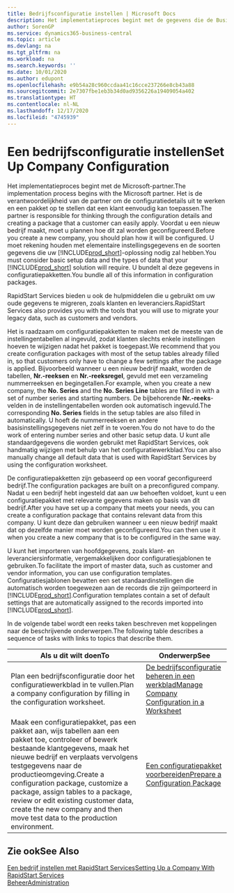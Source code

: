 ```yaml
---
title: Bedrijfsconfiguratie instellen | Microsoft Docs
description: Het implementatieproces begint met de gegevens die de Business Central-oplossing vereist. U bundelt al deze gegevens in configuratiepakketten.
author: SorenGP
ms.service: dynamics365-business-central
ms.topic: article
ms.devlang: na
ms.tgt_pltfrm: na
ms.workload: na
ms.search.keywords: ''
ms.date: 10/01/2020
ms.author: edupont
ms.openlocfilehash: e9b54a28c960ccdaa41c16cce237266e8cb43a88
ms.sourcegitcommit: 2e7307fbe1eb3b34d0ad9356226a19409054a402
ms.translationtype: HT
ms.contentlocale: nl-NL
ms.lasthandoff: 12/17/2020
ms.locfileid: "4745939"
---
```

# <a name="set-up-company-configuration"></a><span data-ttu-id="9f2db-104">Een bedrijfsconfiguratie instellen</span><span class="sxs-lookup"><span data-stu-id="9f2db-104">Set Up Company Configuration</span></span>
<span data-ttu-id="9f2db-105">Het implementatieproces begint met de Microsoft-partner.</span><span class="sxs-lookup"><span data-stu-id="9f2db-105">The implementation process begins with the Microsoft partner.</span></span> <span data-ttu-id="9f2db-106">Het is de verantwoordelijkheid van de partner om de configuratiedetails uit te werken en een pakket op te stellen dat een klant eenvoudig kan toepassen.</span><span class="sxs-lookup"><span data-stu-id="9f2db-106">The partner is responsible for thinking through the configuration details and creating a package that a customer can easily apply.</span></span> <span data-ttu-id="9f2db-107">Voordat u een nieuw bedrijf maakt, moet u plannen hoe dit zal worden geconfigureerd.</span><span class="sxs-lookup"><span data-stu-id="9f2db-107">Before you create a new company, you should plan how it will be configured.</span></span> <span data-ttu-id="9f2db-108">U moet rekening houden met elementaire instellingsgegevens en de soorten gegevens die uw [!INCLUDE[prod_short](includes/prod_short.md)]-oplossing nodig zal hebben.</span><span class="sxs-lookup"><span data-stu-id="9f2db-108">You must consider basic setup data and the types of data that your [!INCLUDE[prod_short](includes/prod_short.md)] solution will require.</span></span> <span data-ttu-id="9f2db-109">U bundelt al deze gegevens in configuratiepakketten.</span><span class="sxs-lookup"><span data-stu-id="9f2db-109">You bundle all of this information in configuration packages.</span></span>

<span data-ttu-id="9f2db-110">RapidStart Services bieden u ook de hulpmiddelen die u gebruikt om uw oude gegevens te migreren, zoals klanten en leveranciers.</span><span class="sxs-lookup"><span data-stu-id="9f2db-110">RapidStart Services also provides you with the tools that you will use to migrate your legacy data, such as customers and vendors.</span></span>  

<span data-ttu-id="9f2db-111">Het is raadzaam om configuratiepakketten te maken met de meeste van de instellingentabellen al ingevuld, zodat klanten slechts enkele instellingen hoeven te wijzigen nadat het pakket is toegepast.</span><span class="sxs-lookup"><span data-stu-id="9f2db-111">We recommend that you create configuration packages with most of the setup tables already filled in, so that customers only have to change a few settings after the package is applied.</span></span> <span data-ttu-id="9f2db-112">Bijvoorbeeld wanneer u een nieuw bedrijf maakt, worden de tabellen, **Nr.-reeksen** en **Nr.-reeksregel**, gevuld met een verzameling nummerreeksen en begingetallen.</span><span class="sxs-lookup"><span data-stu-id="9f2db-112">For example, when you create a new company, the **No. Series** and the **No. Series Line** tables are filled in with a set of number series and starting numbers.</span></span> <span data-ttu-id="9f2db-113">De bijbehorende **Nr.-reeks**-velden in de instellingentabellen worden ook automatisch ingevuld.</span><span class="sxs-lookup"><span data-stu-id="9f2db-113">The corresponding **No. Series** fields in the setup tables are also filled in automatically.</span></span> <span data-ttu-id="9f2db-114">U hoeft de nummerreeksen en andere basisinstellingsgegevens niet zelf in te voeren.</span><span class="sxs-lookup"><span data-stu-id="9f2db-114">You do not have to do the work of entering number series and other basic setup data.</span></span> <span data-ttu-id="9f2db-115">U kunt alle standaardgegevens die worden gebruikt met RapidStart Services, ook handmatig wijzigen met behulp van het configuratiewerkblad.</span><span class="sxs-lookup"><span data-stu-id="9f2db-115">You can also manually change all default data that is used with RapidStart Services by using the configuration worksheet.</span></span>  

<span data-ttu-id="9f2db-116">De configuratiepakketten zijn gebaseerd op een vooraf geconfigureerd bedrijf.</span><span class="sxs-lookup"><span data-stu-id="9f2db-116">The configuration packages are built on a preconfigured company.</span></span> <span data-ttu-id="9f2db-117">Nadat u een bedrijf hebt ingesteld dat aan uw behoeften voldoet, kunt u een configuratiepakket met relevante gegevens maken op basis van dit bedrijf.</span><span class="sxs-lookup"><span data-stu-id="9f2db-117">After you have set up a company that meets your needs, you can create a configuration package that contains relevant data from this company.</span></span> <span data-ttu-id="9f2db-118">U kunt deze dan gebruiken wanneer u een nieuw bedrijf maakt dat op dezelfde manier moet worden geconfigureerd.</span><span class="sxs-lookup"><span data-stu-id="9f2db-118">You can then use it when you create a new company that is to be configured in the same way.</span></span>  

<span data-ttu-id="9f2db-119">U kunt het importeren van hoofdgegevens, zoals klant- en leveranciersinformatie, vergemakkelijken door configuratiesjablonen te gebruiken.</span><span class="sxs-lookup"><span data-stu-id="9f2db-119">To facilitate the import of master data, such as customer and vendor information, you can use configuration templates.</span></span> <span data-ttu-id="9f2db-120">Configuratiesjablonen bevatten een set standaardinstellingen die automatisch worden toegewezen aan de records die zijn geïmporteerd in [!INCLUDE[prod_short](includes/prod_short.md)].</span><span class="sxs-lookup"><span data-stu-id="9f2db-120">Configuration templates contain a set of default settings that are automatically assigned to the records imported into [!INCLUDE[prod_short](includes/prod_short.md)].</span></span>

<span data-ttu-id="9f2db-121">In de volgende tabel wordt een reeks taken beschreven met koppelingen naar de beschrijvende onderwerpen.</span><span class="sxs-lookup"><span data-stu-id="9f2db-121">The following table describes a sequence of tasks with links to topics that describe them.</span></span>

|<span data-ttu-id="9f2db-122">**Als u dit wilt doen**</span><span class="sxs-lookup"><span data-stu-id="9f2db-122">**To**</span></span>|<span data-ttu-id="9f2db-123">**Onderwerp**</span><span class="sxs-lookup"><span data-stu-id="9f2db-123">**See**</span></span>|  
|------------|-------------|  
|<span data-ttu-id="9f2db-124">Plan een bedrijfsconfiguratie door het configuratiewerkblad in te vullen.</span><span class="sxs-lookup"><span data-stu-id="9f2db-124">Plan a company configuration by filling in the configuration worksheet.</span></span>|[<span data-ttu-id="9f2db-125">De bedrijfsconfiguratie beheren in een werkblad</span><span class="sxs-lookup"><span data-stu-id="9f2db-125">Manage Company Configuration in a Worksheet</span></span>](admin-how-to-manage-company-configuration-in-a-worksheet.md)|  
|<span data-ttu-id="9f2db-126">Maak een configuratiepakket, pas een pakket aan, wijs tabellen aan een pakket toe, controleer of bewerk bestaande klantgegevens, maak het nieuwe bedrijf en verplaats vervolgens testgegevens naar de productieomgeving.</span><span class="sxs-lookup"><span data-stu-id="9f2db-126">Create a configuration package, customize a package, assign tables to a package, review or edit existing customer data, create the new company and then move test data to the production environment.</span></span>|[<span data-ttu-id="9f2db-127">Een configuratiepakket voorbereiden</span><span class="sxs-lookup"><span data-stu-id="9f2db-127">Prepare a Configuration Package</span></span>](admin-how-to-prepare-a-configuration-package.md)| 

## <a name="see-also"></a><span data-ttu-id="9f2db-128">Zie ook</span><span class="sxs-lookup"><span data-stu-id="9f2db-128">See Also</span></span>  
[<span data-ttu-id="9f2db-129">Een bedrijf instellen met RapidStart Services</span><span class="sxs-lookup"><span data-stu-id="9f2db-129">Setting Up a Company With RapidStart Services</span></span>](admin-set-up-a-company-with-rapidstart.md)  
[<span data-ttu-id="9f2db-130">Beheer</span><span class="sxs-lookup"><span data-stu-id="9f2db-130">Administration</span></span>](admin-setup-and-administration.md)
